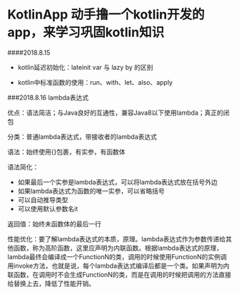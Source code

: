 # KotlinApp 动手撸一个kotlin开发的app，来学习巩固kotlin知识

####2018.8.15

- kotlin延迟初始化：lateinit var  与 lazy by 的区别 

- kotlin中标准函数的使用：run、with、let、also、apply

###2018.8.16 lambda表达式

优点：语法简洁；与Java良好的互通性，兼容Java8以下使用lambda；真正的闭包

分类：普通lambda表达式，带接收者的lambda表达式

语法：始终使用{}包裹，有实参，有函数体

语法简化：
- 如果最后一个实参是lambda表达式，可以将lambda表达式放在括号外边
- 如果lambda表达式为函数的唯一实参，可以省略括号
- 可以自动推导类型
- 可以使用默认参数名it

返回值：始终未函数体的最后一行

性能优化：要了解lambda表达式的本质，原理。lambda表达式作为参数传递给其他函数，称为高阶函数，这里应声明为内联函数。根据lambda表达式的原理，lambda最终会编译成一个FunctionN的类，调用的时候使用FunctionN的实例调用invoke方法，也就是说，每个lambda表达式编译后都是一个类。如果声明为内联函数，在调用时不会生成FunctionN的类，而是在调用的时候把调用的方法直接给替换上去，降低了性能开销。
